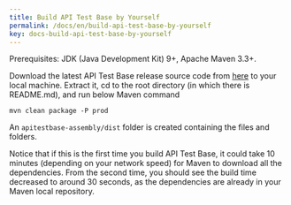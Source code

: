 ```yaml
---
title: Build API Test Base by Yourself
permalink: /docs/en/build-api-test-base-by-yourself
key: docs-build-api-test-base-by-yourself
---
```

Prerequisites: JDK (Java Development Kit) 9+, Apache Maven 3.3+.

Download the latest API Test Base release source code from [here](https://github.com/apitestbase/apitestbase/releases/latest) to your local machine. Extract it, cd to the root directory (in which there is README.md), and run below Maven command

`mvn clean package -P prod`

An `apitestbase-assembly/dist` folder is created containing the files and folders.

Notice that if this is the first time you build API Test Base, it could take 10 minutes (depending on your network speed) for Maven to download all the dependencies. From the second time, you should see the build time decreased to around 30 seconds, as the dependencies are already in your Maven local repository.
  
